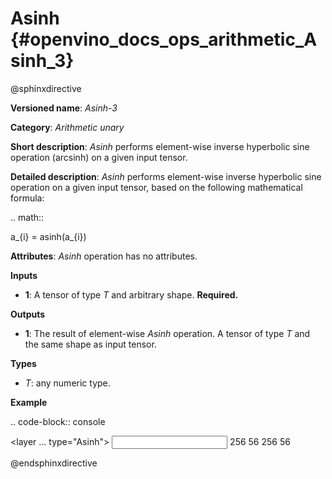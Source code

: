# Asinh {#openvino_docs_ops_arithmetic_Asinh_3}

@sphinxdirective

**Versioned name**: *Asinh-3*

**Category**: *Arithmetic unary*

**Short description**: *Asinh* performs element-wise inverse hyperbolic sine operation (arcsinh) on a given input tensor.

**Detailed description**: *Asinh* performs element-wise inverse hyperbolic sine operation on a given input tensor, based on the following mathematical formula:

.. math::
   
   a_{i} = asinh(a_{i})

**Attributes**: *Asinh* operation has no attributes.

**Inputs**

* **1**: A tensor of type *T* and arbitrary shape. **Required.**

**Outputs**

* **1**: The result of element-wise *Asinh* operation. A tensor of type *T* and the same shape as input tensor.

**Types**

* *T*: any numeric type.

**Example**

.. code-block:: console
   
   <layer ... type="Asinh">
       <input>
           <port id="0">
               <dim>256</dim>
               <dim>56</dim>
           </port>
       </input>
       <output>
           <port id="1">
               <dim>256</dim>
               <dim>56</dim>
           </port>
       </output>
   </layer>

@endsphinxdirective

